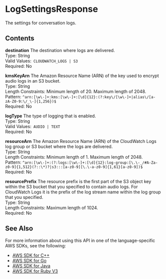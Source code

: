 # LogSettingsResponse<a name="API_LogSettingsResponse"></a>

The settings for conversation logs\.

## Contents<a name="API_LogSettingsResponse_Contents"></a>

 **destination**   <a name="lex-Type-LogSettingsResponse-destination"></a>
The destination where logs are delivered\.  
Type: String  
Valid Values:` CLOUDWATCH_LOGS | S3`   
Required: No

 **kmsKeyArn**   <a name="lex-Type-LogSettingsResponse-kmsKeyArn"></a>
The Amazon Resource Name \(ARN\) of the key used to encrypt audio logs in an S3 bucket\.  
Type: String  
Length Constraints: Minimum length of 20\. Maximum length of 2048\.  
Pattern: `^arn:[\w\-]+:kms:[\w\-]+:[\d]{12}:(?:key\/[\w\-]+|alias\/[a-zA-Z0-9:\/_\-]{1,256})$`   
Required: No

 **logType**   <a name="lex-Type-LogSettingsResponse-logType"></a>
The type of logging that is enabled\.  
Type: String  
Valid Values:` AUDIO | TEXT`   
Required: No

 **resourceArn**   <a name="lex-Type-LogSettingsResponse-resourceArn"></a>
The Amazon Resource Name \(ARN\) of the CloudWatch Logs log group or S3 bucket where the logs are delivered\.  
Type: String  
Length Constraints: Minimum length of 1\. Maximum length of 2048\.  
Pattern: `^arn:[\w\-]+:(?:logs:[\w\-]+:[\d]{12}:log-group:[\.\-_/#A-Za-z0-9]{1,512}(?::\*)?|s3:::[a-z0-9][\.\-a-z0-9]{1,61}[a-z0-9])$`   
Required: No

 **resourcePrefix**   <a name="lex-Type-LogSettingsResponse-resourcePrefix"></a>
The resource prefix is the first part of the S3 object key within the S3 bucket that you specified to contain audio logs\. For CloudWatch Logs it is the prefix of the log stream name within the log group that you specified\.   
Type: String  
Length Constraints: Maximum length of 1024\.  
Required: No

## See Also<a name="API_LogSettingsResponse_SeeAlso"></a>

For more information about using this API in one of the language\-specific AWS SDKs, see the following:
+  [AWS SDK for C\+\+](https://docs.aws.amazon.com/goto/SdkForCpp/lex-models-2017-04-19/LogSettingsResponse) 
+  [AWS SDK for Go](https://docs.aws.amazon.com/goto/SdkForGoV1/lex-models-2017-04-19/LogSettingsResponse) 
+  [AWS SDK for Java](https://docs.aws.amazon.com/goto/SdkForJava/lex-models-2017-04-19/LogSettingsResponse) 
+  [AWS SDK for Ruby V3](https://docs.aws.amazon.com/goto/SdkForRubyV3/lex-models-2017-04-19/LogSettingsResponse) 